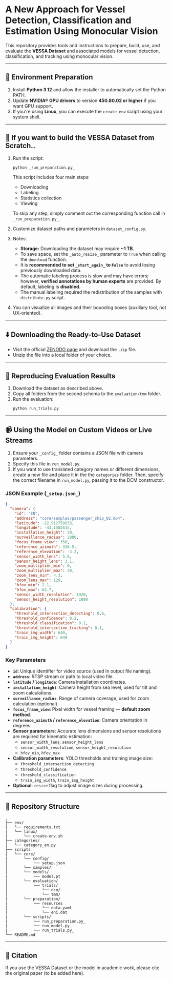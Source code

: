 # A New Approach for Vessel Detection, Classification and Estimation Using Monocular Vision

This repository provides tools and instructions to prepare, build, use, and evaluate the **VESSA Dataset** and associated models for vessel detection, classification, and tracking using monocular vision.

---

## 🔧 Environment Preparation

1. Install **Python 3.12** and allow the installer to automatically set the Python PATH.
2. Update **NVIDIA® GPU drivers** to version **450.80.02 or higher** if you want GPU support.
3. If you're using **Linux**, you can execute the `create-env` script using your system shell.

---

## 🧱 If you want to build the VESSA Dataset from Scratch.. 

1. Run the script:  
   ```bash
   python _run_preparation.py_
   ```
   This script includes four main steps:
   - Downloading
   - Labeling
   - Statistics collection
   - Viewing

   To skip any step, simply comment out the corresponding function call in `_run_preparation.py_`.

2. Customize dataset paths and parameters in `dataset_config.py`.

3. Notes:
   - **Storage:** Downloading the dataset may require **~1 TB**.
   - To save space, set the `_auto_resize_` parameter to `True` when calling the `download` function.
   - It is **recommended to set `_start_again_` to `False`** to avoid losing previously downloaded data.
   - The automatic labeling process is slow and may have errors; however, **verified annotations by human experts** are provided. By default, labeling is **disabled**.
   - The manual labeling required the redistribution of the samples with `distribute.py` script.

4. You can visualize all images and their bounding boxes (auxiliary tool, not UX-oriented).

---

## ⬇️ Downloading the Ready-to-Use Dataset

- Visit the official [ZENODO page](https://zenodo.org/) and download the `.zip` file.
- Unzip the file into a local folder of your choice.

---

## 🧪 Reproducing Evaluation Results

1. Download the dataset as described above.
2. Copy all folders from the second schema to the `evaluation/tmm` folder.
3. Run the evaluation:
   ```bash
   python run_trials.py
   ```

---

## 📹 Using the Model on Custom Videos or Live Streams

1. Ensure your `_config_` folder contains a JSON file with camera parameters.
2. Specify this file in `run_model.py`.
3. If you want to use translated category names or different dimensions, create a new file and place it in the the `categories` folder. Then, specify the correct filename in `run_model.py`, passing it to the DCM constructor.

### JSON Example (`_setup.json_`)
```json
{
  "camera": {
    "id": "EN",
    "address": "core/samples/passenger_ship_02.mp4",
    "latitude": -22.912759833,
    "longitude": -43.1582615,
    "installation_height": 30,
    "surveillance_radius": 2800,
    "focus_frame_view": 350,
    "reference_azimuth": 338.5,
    "reference_elevation": -3.2,
    "sensor_width_lens": 5.6,
    "sensor_height_lens": 3.1,
    "zoom_multiplier_min": 0,
    "zoom_multiplier_max": 30,
    "zoom_lens_min": 4.3,
    "zoom_lens_max": 129,
    "hfov_min": 2.1,
    "hfov_max": 63.7,
    "sensor_width_resolution": 1920,
    "sensor_height_resolution": 1080
  },
  "calibration": {
    "threshold_intersection_detecting": 0.6,
    "threshold_confidence": 0.2,
    "threshold_classification": 0.1,
    "threshold_intersection_tracking": 0.1,
    "train_img_width": 640,
    "train_img_height": 640
  }
}
```

### Key Parameters

- **`id`**: Unique identifier for video source (used in output file naming).
- **`address`**: RTSP stream or path to local video file.
- **`latitude` / `longitude`**: Camera installation coordinates.
- **`installation_height`**: Camera height from sea level, used for tilt and zoom calculations.
- **`surveillance_radius`**: Range of camera coverage, used for zoom calculation (optional).
- **`focus_frame_view`**: Pixel width for vessel framing — **default zoom method**.
- **`reference_azimuth` / `reference_elevation`**: Camera orientation in degrees.
- **Sensor parameters**: Accurate lens dimensions and sensor resolutions are required for kinematic estimation:
  - `sensor_width_lens`, `sensor_height_lens`
  - `sensor_width_resolution`, `sensor_height_resolution`
  - `hfov_min`, `hfov_max`
- **Calibration parameters**: YOLO thresholds and training image size:
  - `threshold_intersection_detecting`
  - `threshold_confidence`
  - `threshold_classification`
  - `train_img_width`, `train_img_height`
- **Optional**: `resize` flag to adjust image sizes during processing.

---

## 📂 Repository Structure

```
.
├── env/
|   └── requirements.txt   
|   └── linux/
|       └── create-env.sh
├── categories/
│   └── category_en.py
├── scripts
|   └── core/
|       └── config/
│           └── setup.json
│       └── samples/
│       └── models/
|           └── model.pt
|       └── evaluation/
│           └── trials/ 
│               └── dcm/            
│               └── tmm/
|       └── preparation/
|           └── resources
|               └── data.yaml
|               └── eni.dat
|       └── scripts/
|           └── run_preparation.py_
|           └── run_model.py_
|           └── run_trials.py_
└── README.md
```

---

## 🧠 Citation

If you use the VESSA Dataset or the model in academic work, please cite the original paper (to be added here).